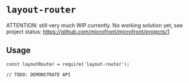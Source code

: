 # `layout-router`

ATTENTION: still very much WIP currently. No working solution yet, see project status:
https://github.com/microfront/microfront/projects/1

## Usage

```
const layoutRouter = require('layout-router');

// TODO: DEMONSTRATE API
```
